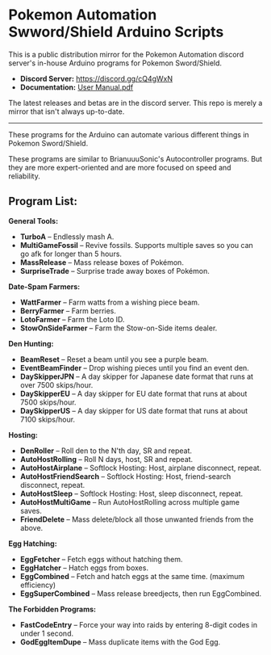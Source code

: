 # Pokemon Automation Swword/Shield Arduino Scripts
This is a public distribution mirror for the Pokemon Automation discord server's in-house Arduino programs for Pokemon Sword/Shield.

 - **Discord Server:** https://discord.gg/cQ4gWxN
 - **Documentation:** [User Manual.pdf](!User%20Manual.pdf)

The latest releases and betas are in the discord server. This repo is merely a mirror that isn't always up-to-date.

-----

These programs for the Arduino can automate various different things in Pokemon Sword/Shield.

These programs are similar to BrianuuuSonic's Autocontroller programs. But they are more expert-oriented and are more focused on speed and reliability.

## Program List:

**General Tools:**
-	**TurboA** – Endlessly mash A.
-	**MultiGameFossil** – Revive fossils. Supports multiple saves so you can go afk for longer than 5 hours.
-	**MassRelease** – Mass release boxes of Pokémon.
-	**SurpriseTrade** – Surprise trade away boxes of Pokémon.

**Date-Spam Farmers:**
-	**WattFarmer** – Farm watts from a wishing piece beam.
-	**BerryFarmer** – Farm berries.
-	**LotoFarmer** – Farm the Loto ID.
-	**StowOnSideFarmer** – Farm the Stow-on-Side items dealer.

**Den Hunting:**
-	**BeamReset** – Reset a beam until you see a purple beam.
-	**EventBeamFinder** – Drop wishing pieces until you find an event den.
-	**DaySkipperJPN** – A day skipper for Japanese date format that runs at over 7500 skips/hour.
-	**DaySkipperEU** – A day skipper for EU date format that runs at about 7500 skips/hour.
-	**DaySkipperUS** – A day skipper for US date format that runs at about 7100 skips/hour.

**Hosting:**
-	**DenRoller** – Roll den to the N'th day, SR and repeat.
-	**AutoHostRolling** – Roll N days, host, SR and repeat.
-	**AutoHostAirplane** – Softlock Hosting: Host, airplane disconnect, repeat.
-	**AutoHostFriendSearch** – Softlock Hosting: Host, friend-search disconnect, repeat.
-	**AutoHostSleep** – Softlock Hosting: Host, sleep disconnect, repeat.
-	**AutoHostMultiGame** – Run AutoHostRolling across multiple game saves.
-	**FriendDelete** – Mass delete/block all those unwanted friends from the above.

**Egg Hatching:**
-	**EggFetcher** – Fetch eggs without hatching them.
-	**EggHatcher** – Hatch eggs from boxes.
-	**EggCombined** – Fetch and hatch eggs at the same time. (maximum efficiency)
-	**EggSuperCombined** – Mass release breedjects, then run EggCombined.

**The Forbidden Programs:**
-	**FastCodeEntry** – Force your way into raids by entering 8-digit codes in under 1 second.
-	**GodEggItemDupe** – Mass duplicate items with the God Egg.


